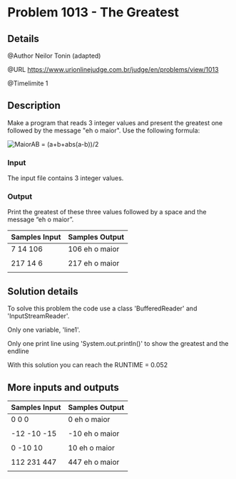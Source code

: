 # Problem 1013 - The Greatest

## Details

@Author Neilor Tonin (adapted)

@URL https://www.urionlinejudge.com.br/judge/en/problems/view/1013

@Timelimite 1

## Description

Make a program that reads 3 integer values and present the greatest one followed by the message "eh o maior". Use the following formula:

![MaiorAB = (a+b+abs(a-b))/2](https://urionlinejudge.r.worldssl.net/gallery/images/problems/UOJ_1013.png)

### Input

The input file contains 3 integer values.

### Output

Print the greatest of these three values followed by a space and the message “eh o maior”.

| Samples Input | Samples Output|
|---------------|---------------|
| 7 14 106 | 106 eh o maior |
| | |
| 217 14 6 | 217 eh o maior |
| | |

## Solution details

To solve this problem the code use a class 'BufferedReader' and 'InputStreamReader'.

Only one variable, 'line1'.

Only one print line using 'System.out.println()' to show the greatest and the endline

With this solution you can reach the RUNTIME = 0.052

## More inputs and outputs

| Samples Input | Samples Output|
|---------------|---------------|
| 0 0 0 | 0 eh o maior |
| | |
| -12 -10 -15 | -10 eh o maior |
| | |
| 0 -10 10 | 10 eh o maior |
| | |
| 112 231 447 | 447 eh o maior |
| | |
